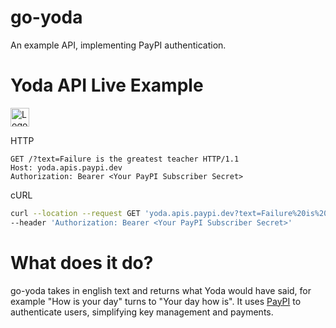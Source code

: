 # go-yoda
An example API, implementing PayPI authentication.
  
# Yoda API Live Example
<a href="https://app.paypi.dev/subscribe/c2VydmljZTozMDhlNTI2NS0xY2E4LTQ5ZTgtYWYzMi01MzdjZGYyYjNhN2Y=">
  <img src="https://staging.paypi.dev/assets/getKey.svg" alt="Logo" height="30">
</a>
</br>

HTTP
```HTTP
GET /?text=Failure is the greatest teacher HTTP/1.1
Host: yoda.apis.paypi.dev
Authorization: Bearer <Your PayPI Subscriber Secret>
```

cURL
```bash
curl --location --request GET 'yoda.apis.paypi.dev?text=Failure%20is%20the%20greatest%20teacher' \
--header 'Authorization: Bearer <Your PayPI Subscriber Secret>'
```



# What does it do?
go-yoda takes in english text and returns what Yoda would have said, for example "How is your day" turns to "Your day how is".
It uses [PayPI](https://paypi.dev) to authenticate users, simplifying key management and payments.

